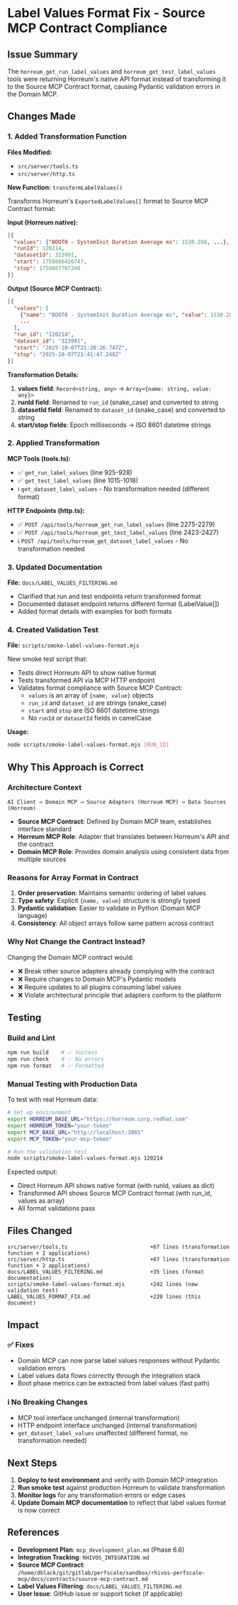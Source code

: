 # Label Values Format Fix - Source MCP Contract Compliance

## Issue Summary

The `horreum_get_run_label_values` and `horreum_get_test_label_values` tools were
returning Horreum's native API format instead of transforming it to the Source MCP
Contract format, causing Pydantic validation errors in the Domain MCP.

## Changes Made

### 1. Added Transformation Function

**Files Modified:**

- `src/server/tools.ts`
- `src/server/http.ts`

**New Function:** `transformLabelValues()`

Transforms Horreum's `ExportedLabelValues[]` format to Source MCP Contract format:

**Input (Horreum native):**

```json
[{
  "values": {"BOOT0 - SystemInit Duration Average ms": 1530.286, ...},
  "runId": 120214,
  "datasetId": 323991,
  "start": 1759886426747,
  "stop": 1759887707248
}]
```

**Output (Source MCP Contract):**

```json
[{
  "values": [
    {"name": "BOOT0 - SystemInit Duration Average ms", "value": 1530.286},
    ...
  ],
  "run_id": "120214",
  "dataset_id": "323991",
  "start": "2025-10-07T21:20:26.747Z",
  "stop": "2025-10-07T21:41:47.248Z"
}]
```

**Transformation Details:**

1. **values field**: `Record<string, any>` → `Array<{name: string, value: any}>`
2. **runId field**: Renamed to `run_id` (snake_case) and converted to string
3. **datasetId field**: Renamed to `dataset_id` (snake_case) and converted to
   string
4. **start/stop fields**: Epoch milliseconds → ISO 8601 datetime strings

### 2. Applied Transformation

**MCP Tools (tools.ts):**

- ✅ `get_run_label_values` (line 925-928)
- ✅ `get_test_label_values` (line 1015-1018)
- ℹ️ `get_dataset_label_values` - No transformation needed (different format)

**HTTP Endpoints (http.ts):**

- ✅ `POST /api/tools/horreum_get_run_label_values` (line 2275-2279)
- ✅ `POST /api/tools/horreum_get_test_label_values` (line 2423-2427)
- ℹ️ `POST /api/tools/horreum_get_dataset_label_values` - No transformation
  needed

### 3. Updated Documentation

**File:** `docs/LABEL_VALUES_FILTERING.md`

- Clarified that run and test endpoints return transformed format
- Documented dataset endpoint returns different format (LabelValue[])
- Added format details with examples for both formats

### 4. Created Validation Test

**File:** `scripts/smoke-label-values-format.mjs`

New smoke test script that:

- Tests direct Horreum API to show native format
- Tests transformed API via MCP HTTP endpoint
- Validates format compliance with Source MCP Contract:
  - `values` is an array of `{name, value}` objects
  - `run_id` and `dataset_id` are strings (snake_case)
  - `start` and `stop` are ISO 8601 datetime strings
  - No `runId` or `datasetId` fields in camelCase

**Usage:**

```bash
node scripts/smoke-label-values-format.mjs [RUN_ID]
```

## Why This Approach is Correct

### Architecture Context

```
AI Client → Domain MCP → Source Adapters (Horreum MCP) → Data Sources (Horreum)
```

- **Source MCP Contract**: Defined by Domain MCP team, establishes interface
  standard
- **Horreum MCP Role**: Adapter that translates between Horreum's API and the
  contract
- **Domain MCP Role**: Provides domain analysis using consistent data from
  multiple sources

### Reasons for Array Format in Contract

1. **Order preservation**: Maintains semantic ordering of label values
2. **Type safety**: Explicit `{name, value}` structure is strongly typed
3. **Pydantic validation**: Easier to validate in Python (Domain MCP language)
4. **Consistency**: All object arrays follow same pattern across contract

### Why Not Change the Contract Instead?

Changing the Domain MCP contract would:

- ❌ Break other source adapters already complying with the contract
- ❌ Require changes to Domain MCP's Pydantic models
- ❌ Require updates to all plugins consuming label values
- ❌ Violate architectural principle that adapters conform to the platform

## Testing

### Build and Lint

```bash
npm run build    # ✅ Success
npm run check    # ✅ No errors
npm run format   # ✅ Formatted
```

### Manual Testing with Production Data

To test with real Horreum data:

```bash
# Set up environment
export HORREUM_BASE_URL="https://horreum.corp.redhat.com"
export HORREUM_TOKEN="your-token"
export MCP_BASE_URL="http://localhost:3001"
export MCP_TOKEN="your-mcp-token"

# Run the validation test
node scripts/smoke-label-values-format.mjs 120214
```

Expected output:

- Direct Horreum API shows native format (with runId, values as dict)
- Transformed API shows Source MCP Contract format (with run_id, values as
  array)
- All format validations pass

## Files Changed

```
src/server/tools.ts                          +67 lines (transformation function + 2 applications)
src/server/http.ts                           +67 lines (transformation function + 2 applications)
docs/LABEL_VALUES_FILTERING.md               +35 lines (format documentation)
scripts/smoke-label-values-format.mjs        +242 lines (new validation test)
LABEL_VALUES_FORMAT_FIX.md                   +220 lines (this document)
```

## Impact

### ✅ Fixes

- Domain MCP can now parse label values responses without Pydantic validation
  errors
- Label values data flows correctly through the integration stack
- Boot phase metrics can be extracted from label values (fast path)

### ℹ️ No Breaking Changes

- MCP tool interface unchanged (internal transformation)
- HTTP endpoint interface unchanged (internal transformation)
- `get_dataset_label_values` unaffected (different format, no transformation
  needed)

## Next Steps

1. **Deploy to test environment** and verify with Domain MCP integration
2. **Run smoke test** against production Horreum to validate transformation
3. **Monitor logs** for any transformation errors or edge cases
4. **Update Domain MCP documentation** to reflect that label values format is
   now correct

## References

- **Development Plan**: `mcp_development_plan.md` (Phase 6.6)
- **Integration Tracking**: `RHIVOS_INTEGRATION.md`
- **Source MCP Contract**:
  `/home/dblack/git/gitlab/perfscale/sandbox/rhivos-perfscale-mcp/docs/contracts/source-mcp-contract.md`
- **Label Values Filtering**: `docs/LABEL_VALUES_FILTERING.md`
- **User Issue**: GitHub issue or support ticket (if applicable)
